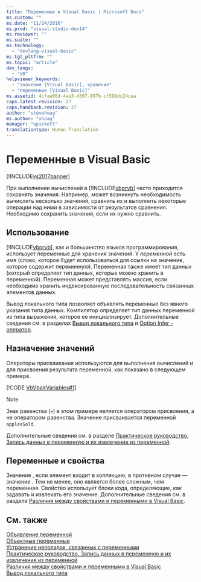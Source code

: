 ```yaml
---
title: "Переменные в Visual Basic | Microsoft Docs"
ms.custom: ""
ms.date: "11/24/2016"
ms.prod: "visual-studio-dev14"
ms.reviewer: ""
ms.suite: ""
ms.technology: 
  - "devlang-visual-basic"
ms.tgt_pltfrm: ""
ms.topic: "article"
dev_langs: 
  - "VB"
helpviewer_keywords: 
  - "значения [Visual Basic], хранение"
  - "переменные [Visual Basic]"
ms.assetid: 4cfaa06d-4ae3-4307-897b-cf599dc24caa
caps.latest.revision: 27
caps.handback.revision: 27
author: "stevehoag"
ms.author: "shoag"
manager: "wpickett"
translationtype: Human Translation
---
```

# Переменные в Visual Basic
[!INCLUDE[vs2017banner](../../../../csharp/includes/vs2017banner.md)]

При выполнении вычислений в [!INCLUDE[vbprvb](../../../../csharp/programming-guide/concepts/linq/includes/vbprvb_md.md)] часто приходится сохранять значения.  Например, может возникнуть необходимость вычислить несколько значений, сравнить их и выполнить некоторые операции над ними в зависимости от результатов сравнения.  Необходимо сохранить значения, если их нужно сравнить.  
  
## Использование  
 [!INCLUDE[vbprvb](../../../../csharp/programming-guide/concepts/linq/includes/vbprvb_md.md)], как и большинство языков программирования, использует переменные для хранения значений.  У *переменной* есть имя \(слово, которое будет использоваться для ссылки на значение, которое содержит переменную\).  Переменная также имеет тип данных \(который определяет тип данных, которые можно хранить в переменной\).  Переменная может представлять массив, если необходимо хранить индексированную последовательность связанных элементов данных.  
  
 Вывод локального типа позволяет объявлять переменные без явного указания типа данных.  Компилятор определяет тип данных переменной из типа выражения, которое ее инициализирует.  Дополнительные сведения см. в разделах [Вывод локального типа](../../../../visual-basic/programming-guide/language-features/variables/local-type-inference.md) и [Option Infer \- оператор](../../../../visual-basic/language-reference/statements/option-infer-statement.md).  
  
## Назначение значений  
 Операторы присваивания используются для выполнения вычислений и для присвоения результата переменной, как показано в следующем примере.  
  
 [!CODE [VbVbalrVariables#1](../CodeSnippet/VS_Snippets_VBCSharp/VbVbalrVariables#1)]  
  
> [!NOTE]
>  Знак равенства \(`=`\) в этом примере является оператором присвоения, а не оператором равенства.  Значение присваивается переменной `applesSold`.  
  
 Дополнительные сведения см. в разделе [Практическое руководство. Запись данных в переменную и их извлечение из переменной](../../../../visual-basic/programming-guide/language-features/variables/how-to-move-data-into-and-out-of-a-variable.md).  
  
## Переменные и свойства  
 Значение , если элемент входит в коллекцию; в противном случае — значение .  Тем не менее, оно является более сложным, чем переменная.  Свойство использует блоки кода, определяющие, как задавать и извлекать его значение.  Дополнительные сведения см. в разделе [Различия между свойствами и переменными в Visual Basic](../../../../visual-basic/programming-guide/language-features/procedures/differences-between-properties-and-variables.md).  
  
## См. также  
 [Объявление переменной](../../../../visual-basic/programming-guide/language-features/variables/variable-declaration.md)   
 [Объектные переменные](../../../../visual-basic/programming-guide/language-features/variables/object-variables.md)   
 [Устранение неполадок, связанных с переменными](../../../../visual-basic/programming-guide/language-features/variables/troubleshooting-variables.md)   
 [Практическое руководство. Запись данных в переменную и их извлечение из переменной](../../../../visual-basic/programming-guide/language-features/variables/how-to-move-data-into-and-out-of-a-variable.md)   
 [Различия между свойствами и переменными в Visual Basic](../../../../visual-basic/programming-guide/language-features/procedures/differences-between-properties-and-variables.md)   
 [Вывод локального типа](../../../../visual-basic/programming-guide/language-features/variables/local-type-inference.md)